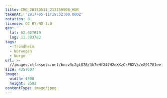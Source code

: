 ```yaml
---
title: IMG_20170511_213159908_HDR
takenAt: '2017-05-11T19:32:00.000Z'
rotation: 0
license: CC BY-ND 3.0
geo:
  lat: 62.627819
  lng: 11.683783
tags:
  - Trondheim
  - Norwegen
  - Norge
url: >-
  //images.ctfassets.net/bncv3c2gt878/3k7eHfX47H2eXXzCrP8XVk/e891781eefa52e64188e9c67bb99605a/img_20170511_213159908_hdr_34609750796_o
size: 4357607
image:
  width: 4608
  height: 2592
contentType: image/jpeg
---
```



